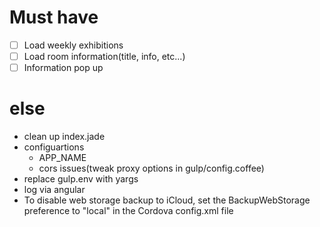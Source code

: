 # Must have

- [ ] Load weekly exhibitions
- [ ] Load room information(title, info, etc...)
- [ ] Information pop up

# else

- clean up index.jade
- configuartions
  - APP_NAME
  - cors issues(tweak proxy options in gulp/config.coffee)
- replace gulp.env with yargs
- log via angular
- To disable web storage backup to iCloud, set the BackupWebStorage preference to "local" in the Cordova config.xml file
